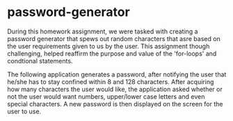 # password-generator

During this homework assignment, we were tasked with creating a password generator that spews out random characters that asre based on the user requirements given to us by the user. This assignment though challenging, helped reaffirm the purpose and value of the 'for-loops' and condtional statements.

The following application generates a password, after notifying the user that he/she has to stay confined within 8 and 128 characters. After acquiring how many characters the user would like, the application asked whether or not the user would want numbers, upper/lower case letters and even special characters. A new password is then displayed on the screen for the user to use.